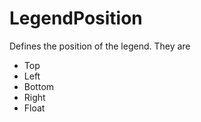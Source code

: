 # LegendPosition

Defines the position of the legend. They are
* Top
* Left
* Bottom
* Right
* Float